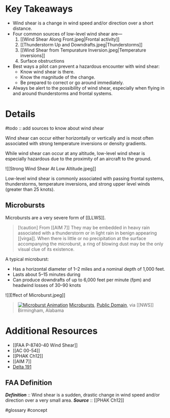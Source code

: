 # Key Takeaways
- Wind shear is a change in wind speed and/or direction over a short distance. 
- Four common sources of low-level wind shear are—
	1. [[Wind Shear Along Front.jpeg|Frontal activity]]
	2. [[Thunderstorm Up and Downdrafts.jpeg|Thunderstorms]]
	3. [[Wind Shear from Tempurature Inversion.jpeg|Temperature inversions]]
	4. Surface obstructions
- Best ways a pilot can prevent a hazardous encounter with wind shear:
	- Know wind shear is there.
	- Know the magnitude of the change.
	- Be prepared to correct or go around immediately.
- Always be alert to the possibility of wind shear, especially when flying in and around thunderstorms and frontal systems.

# Details

#todo :: add sources to know about wind shear

Wind shear can occur either horizontally or vertically and is most often associated with strong temperature inversions or density gradients.

While wind shear can occur at any altitude, low-level wind shear is especially hazardous due to the proximity of an aircraft to the ground.

![[Strong Wind Shear At Low Altitude.jpeg]]

Low-level wind shear is commonly associated with passing frontal systems, thunderstorms, temperature inversions, and strong upper level winds (greater than 25 knots).

## Microbursts
Microbursts are a very severe form of [[LLWS]].

> [!caution] From [[AIM 7]]
> They may be embedded in heavy rain associated with a thunderstorm or in light rain in benign appearing [[virga]]. When there is little or no precipitation at the surface accompanying the microburst, a ring of blowing dust may be the only visual clue of its existence.

A typical microburst:
- Has a horizontal diameter of 1–2 miles and a nominal depth of 1,000 feet. 
- Lasts about 5–15 minutes during 
- Can produce downdrafts of up to 6,000 feet per minute (fpm) and headwind losses of 30–90 knots

![[Effect of Microburst.jpeg]]

> <a href="https://www.weather.gov/bmx/outreach_microbursts"><img alt="Microburst Animation" src="https://www.weather.gov/images/bmx/Daily/microbursts/animation.gif"></a>
> <a href="https://www.weather.gov/bmx/outreach_microbursts">Microbursts</a>, <a href="https://www.weather.gov/disclaimert">Public Domain</a>, via [[NWS]] Birmingham, Alabama



# Additional Resources
- [[FAA P-8740-40 Wind Shear]]
- [[AC 00-54]]
- [[PHAK Ch12]]
- [[AIM 7]]
- [Delta 191](https://en.wikipedia.org/wiki/Delta_Air_Lines_Flight_191)

## FAA Definition
***Definition***    :: Wind shear is a sudden, drastic change in wind speed and/or direction over a very small area.
***Source***         :: [[PHAK Ch12]]

#glossary #concept